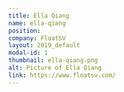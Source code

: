 ```yaml
---
title: Ella Qiang
name: ella-qiang
position: 
company: FloatSV
layout: 2019_default
modal-id: 1
thumbnail: ella-qiang.png
alt: Picture of Ella Qiang
link: https://www.floatsv.com/
---
```

